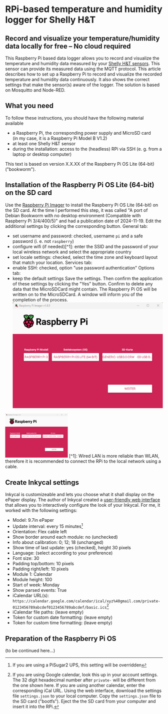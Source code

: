 # RPi-based temperature and humidity logger for Shelly H&T

## Record and visualize your temperature/humidity data locally for free &ndash; No cloud required
This Raspberry Pi based data logger allows you to record and visualize the temperature and humidity data measured by your [Shelly H&T sensors](https://www.shelly.com/de/products/shelly-h-t-gen3-matte-white). This sensor can provide its measured data using the MQTT protocol. This article describes how to set up a Raspberry Pi to record and visualize the recorded temperature and humidity data continuously. It also shows the correct settings that make the sensor(s) aware of the logger. The solution is based on Mosquitto and Node-RED.

## What you need
To follow these instructions, you should have the following material available
- a Raspberry Pi, the corresponding power supply and MicroSD card<br>(in my case, it is a Raspberry Pi Model B V1.2)
- at least one Shelly H&T sensor
- during the installation: access to the (headless) RPi via SSH (e. g. from a laptop or desktop computer)

This text is based on version X.X.XX of the Raspberry Pi OS Lite (64-bit) ("bookworm").

## Installation of the Raspberry Pi OS Lite (64-bit) on the SD card
Use the [Raspberry Pi Imager](https://www.raspberrypi.com/software/) to install the Raspberry Pi OS Lite (64-bit) on the SD card. At the time I performed this step, it was called "A port of Debian Bookworm with no desktop environment (Compatible with Raspberry Pi 3/4/400/5)" and had a publication date of 2024-11-19.
Edit the additional settings by clicking the corresponding button.
General tab:
- set username and password: checked, username `pi` and a safe password (i. e. not `raspberry`)
- configure wifi (if needed)[^1]: enter the SSID and the password of your local wireless network and select the appropriate country
- set locale settings: checked, select the time zone and keyboard layout that match your location.
Services tab:
- enable SSH: checked, option "use password authentication"
Options tab:
- keep the default settings
Save the settings. Then confirm the application of these settings by clicking the "Yes" button. Confirm to delete any data that the MicroSDCard might contain. The Raspberry Pi OS will be written on to the MicroSDCard. A window will inform you of the completion of the process.
![Choose OS to write to SDCard](images_ht_data_logger/Screenshot%202025-02-19%20224825.png)
<img src="images_ht_data_logger/Screenshot%202025-02-19%20224825.png" alt="Choose OS to write to SDCard" width="200"/>
[^1]: Wired LAN is more reliable than WLAN, therefore it is recommended to connect the RPi to the local network using a cable.

## Create Inkycal settings
Inkycal is customizeable and lets you choose what it shall display on the ePaper display. The author of Inkycal created a [user-friendly web interface](https://aceinnolab.com/inkycal/ui) that allows you to interactively configure the look of your Inkycal.
For me, it worked with the following settings:
- Model: 9.7in ePaper
- Update interval: every 15 minutes[^2]
- Orientation: Flex cable left
- Show border around each module: no (unchecked)
- Info about calibration: 0; 12; 18 (unchanged)
- Show time of last update: yes (checked), height 30 pixels
- Language: (select according to your preference)
- Font size: 30
- Padding top/bottom: 10 pixels
- Padding right/left: 10 pixels
- Module 1: Calendar
- Module height: 100
- Start of week: Monday
- Show parsed events: True
- iCalendar URL(s): `https://calendar.google.com/calendar/ical/xyz%40gmail.com/private-0123456789abcdef0123456789abcdef/basic.ics`[^3]
- iCalendar file paths: (leave empty)
- Token for custom date formatting: (leave empty)
- Token for custom time formatting: (leave empty)
[^2]: If you are using a PiSugar2 UPS, this setting will be overridden
[^3]: If you are using Google calendar, look this up in your account settings. The 32 digit hexadecimal number after `private-` will be different from the one shown here. If you are using another calendar, enter the corresponding iCal URL.
Using the web interface, download the settings file `settings.json` to your local computer.
Copy the `settings.json` file to the SD card ("bootfs"). Eject the the SD card from your computer and insert it into the RPi.

## Preparation of the Raspberry Pi OS
(to be continued here...)
